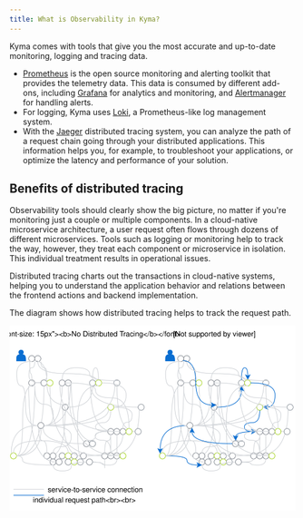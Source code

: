 ```yaml
---
title: What is Observability in Kyma?
---
```


Kyma comes with tools that give you the most accurate and up-to-date monitoring, logging and tracing data.

- [Prometheus](https://prometheus.io/) is the open source monitoring and alerting toolkit that provides the telemetry data. This data is consumed by different add-ons, including [Grafana](https://grafana.com/) for analytics and monitoring, and [Alertmanager](https://prometheus.io/docs/alerting/alertmanager/) for handling alerts.
- For logging, Kyma uses [Loki](https://github.com/grafana/loki), a Prometheus-like log management system.
- With the [Jaeger](https://github.com/jaegertracing) distributed tracing system, you can analyze the path of a request chain going through your distributed applications. This information helps you, for example, to troubleshoot your applications, or optimize the latency and performance of your solution.

## Benefits of distributed tracing

Observability tools should clearly show the big picture, no matter if you're monitoring just a couple or multiple components. In a cloud-native microservice architecture, a user request often flows through dozens of different microservices. Tools such as logging or monitoring help to track the way, however, they treat each component or microservice in isolation. This individual treatment results in operational issues.

Distributed tracing charts out the transactions in cloud-native systems, helping you to understand the application behavior and relations between the frontend actions and backend implementation.

The diagram shows how distributed tracing helps to track the request path.

![Distributed tracing](./assets/distributed-tracing.svg)
